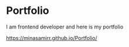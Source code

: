 # Portfolio
I am frontend developer and here is my portfolio

https://minasamirr.github.io/Portfolio/
